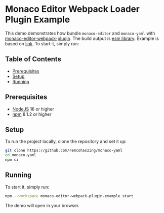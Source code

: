 # Monaco Editor Webpack Loader Plugin Example

This demo demonstrates how bundle `monaco-editor` and `monaco-yaml` with
[monaco-editor-webpack-plugin](https://github.com/microsoft/monaco-editor/tree/main/webpack-plugin).
The build output is
[esm library](https://developer.mozilla.org/en-US/docs/Web/JavaScript/Guide/Modules). Example is
based on
[link](https://github.com/microsoft/monaco-editor/tree/main/samples/browser-esm-webpack-monaco-plugin).
To start it, simply run:

## Table of Contents

- [Prerequisites](#prerequisites)
- [Setup](#setup)
- [Running](#running)

## Prerequisites

- [NodeJS](https://nodejs.org) 16 or higher
- [npm](https://github.com/npm/cli) 8.1.2 or higher

## Setup

To run the project locally, clone the repository and set it up:

```sh
git clone https://github.com/remcohaszing/monaco-yaml
cd monaco-yaml
npm ci
```

## Running

To start it, simply run:

```sh
npm --workspace monaco-editor-webpack-plugin-example start
```

The demo will open in your browser.

